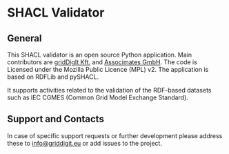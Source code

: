 # SHACL Validator

## General
This SHACL validator is an open source Python application. Main contributors are [gridDigIt Kft.](https://www.griddigit.eu/) and [Associmates GmbH](http://www.associmates.eu/). The code is Licensed under the Mozilla Public Licence (MPL) v2.
The application is based on RDFLib and pySHACL.

It supports activities related to the validation of the RDF-based datasets such as IEC CGMES (Common Grid Model Exchange Standard).

## Support and Contacts
In case of specific support requests or further development please address these to info@griddigit.eu or add issues to the project.
